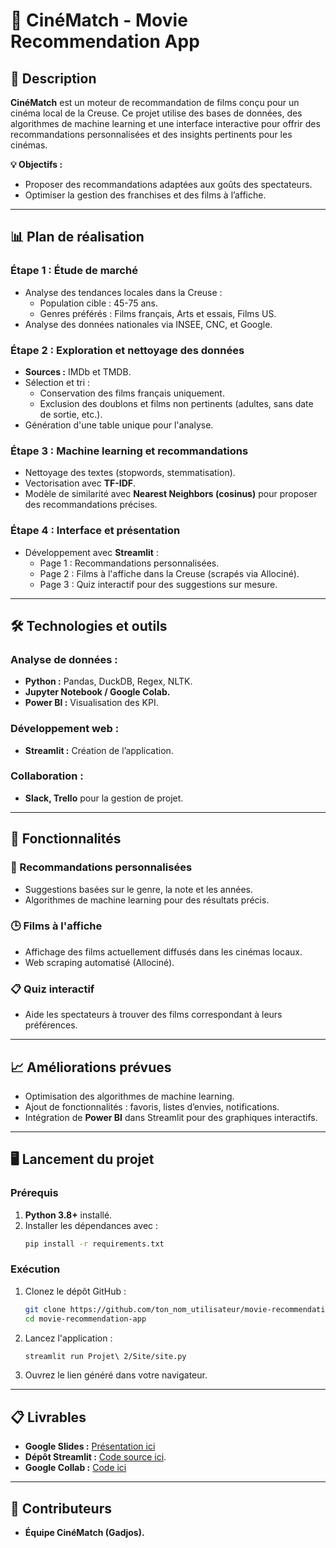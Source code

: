 # 🎥 **CinéMatch - Movie Recommendation App**

## 🌟 **Description**
**CinéMatch** est un moteur de recommandation de films conçu pour un cinéma local de la Creuse. Ce projet utilise des bases de données, des algorithmes de machine learning et une interface interactive pour offrir des recommandations personnalisées et des insights pertinents pour les cinémas.

**💡 Objectifs :**
- Proposer des recommandations adaptées aux goûts des spectateurs.
- Optimiser la gestion des franchises et des films à l’affiche.

---

## 📊 **Plan de réalisation**

### Étape 1 : Étude de marché
- Analyse des tendances locales dans la Creuse :
  - Population cible : 45-75 ans.
  - Genres préférés : Films français, Arts et essais, Films US.
- Analyse des données nationales via INSEE, CNC, et Google.

### Étape 2 : Exploration et nettoyage des données
- **Sources :** IMDb et TMDB.
- Sélection et tri :
  - Conservation des films français uniquement.
  - Exclusion des doublons et films non pertinents (adultes, sans date de sortie, etc.).
- Génération d'une table unique pour l'analyse.

### Étape 3 : Machine learning et recommandations
- Nettoyage des textes (stopwords, stemmatisation).
- Vectorisation avec **TF-IDF**.
- Modèle de similarité avec **Nearest Neighbors (cosinus)** pour proposer des recommandations précises.

### Étape 4 : Interface et présentation
- Développement avec **Streamlit** :
  - Page 1 : Recommandations personnalisées.
  - Page 2 : Films à l'affiche dans la Creuse (scrapés via Allociné).
  - Page 3 : Quiz interactif pour des suggestions sur mesure.

---

## 🛠️ **Technologies et outils**

### **Analyse de données :**
- **Python :** Pandas, DuckDB, Regex, NLTK.
- **Jupyter Notebook / Google Colab.**
- **Power BI :** Visualisation des KPI.

### **Développement web :**
- **Streamlit :** Création de l’application.

### **Collaboration :**
- **Slack, Trello** pour la gestion de projet.

---

## 🚀 **Fonctionnalités**

### 🎯 Recommandations personnalisées
- Suggestions basées sur le genre, la note et les années.
- Algorithmes de machine learning pour des résultats précis.

### 🕒 Films à l'affiche
- Affichage des films actuellement diffusés dans les cinémas locaux.
- Web scraping automatisé (Allociné).

### 📋 Quiz interactif
- Aide les spectateurs à trouver des films correspondant à leurs préférences.

---

## 📈 **Améliorations prévues**
- Optimisation des algorithmes de machine learning.
- Ajout de fonctionnalités : favoris, listes d’envies, notifications.
- Intégration de **Power BI** dans Streamlit pour des graphiques interactifs.

---

## 🖥️ **Lancement du projet**

### Prérequis
1. **Python 3.8+** installé.
2. Installer les dépendances avec :
   ```bash
   pip install -r requirements.txt
   ```

### Exécution
1. Clonez le dépôt GitHub :
   ```bash
   git clone https://github.com/ton_nom_utilisateur/movie-recommendation-app.git
   cd movie-recommendation-app
   ```
2. Lancez l'application :
   ```bash
   streamlit run Projet\ 2/Site/site.py
   ```
3. Ouvrez le lien généré dans votre navigateur.

---

## 📋 **Livrables**
- **Google Slides :** [Présentation ici](https://docs.google.com/presentation/d/1K1pr7uvhdbb3xMq3mcDfZKsLTJVWkJJGXbcdvbNOBT8/edit?usp=sharing)
- **Dépôt Streamlit :** [Code source ici](Projet%202/Site/site.py).
- **Google Collab :** [Code ici](https://colab.research.google.com/drive/1duQXYu8l2x3VLOw4mfs9PNPvnlwJ3b_K?usp=sharing)

---

## 🤝 **Contributeurs**
- **Équipe CinéMatch (Gadjos).**
